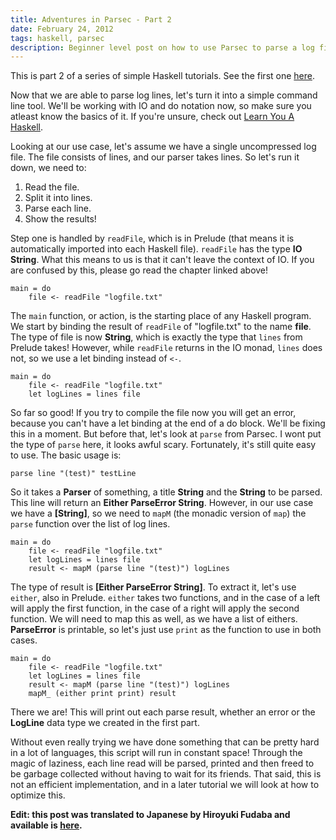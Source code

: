 ```yaml
---
title: Adventures in Parsec - Part 2
date: February 24, 2012
tags: haskell, parsec
description: Beginner level post on how to use Parsec to parse a log file, adding command line
---
```


This is part 2 of a series of simple Haskell tutorials. See the first one [here][part1].

Now that we are able to parse log lines, let's turn it into a simple command line tool. We'll be working with IO and do notation now, so make sure you atleast know the basics of it. If you're unsure, check out [Learn You A Haskell][lyahio].

Looking at our use case, let's assume we have a single uncompressed log file. The file consists of lines, and our parser takes lines. So let's run it down, we need to:

1. Read the file.
2. Split it into lines.
3. Parse each line.
4. Show the results!

Step one is handled by `readFile`, which is in Prelude (that means it is automatically imported into each Haskell file). `readFile` has the type __IO String__. What this means to us is that it can't leave the context of IO. If you are confused by this, please go read the chapter linked above!

~~~~~{.haskell}
main = do
    file <- readFile "logfile.txt"
~~~~~

The `main` function, or action, is the starting place of any Haskell program. We start by binding the result of `readFile` of "logfile.txt" to the name __file__. The type of file is now __String__, which is exactly the type that `lines` from Prelude takes! However, while `readFile` returns in the IO monad, `lines` does not, so we use a let binding instead of `<-`.

~~~~~{.haskell}
main = do
    file <- readFile "logfile.txt"
    let logLines = lines file
~~~~~

So far so good! If you try to compile the file now you will get an error, because you can't have a let binding at the end of a do block. We'll be fixing this in a moment. But before that, let's look at `parse` from Parsec. I wont put the type of `parse` here, it looks awful scary. Fortunately, it's still quite easy to use. The basic usage is:

~~~~~{.haskell}
parse line "(test)" testLine
~~~~~

So it takes a __Parser__ of something, a title __String__ and the __String__ to be parsed. This line will return an __Either ParseError String__. However, in our use case we have a __[String]__, so we need to `mapM` (the monadic version of `map`) the `parse` function over the list of log lines.

~~~~~{.haskell}
main = do
    file <- readFile "logfile.txt"
    let logLines = lines file
    result <- mapM (parse line "(test)") logLines
~~~~~

The type of result is __[Either ParseError String]__. To extract it, let's use `either`, also in Prelude. `either` takes two functions, and in the case of a left will apply the first function, in the case of a right will apply the second function. We will need to map this as well, as we have a list of eithers. __ParseError__ is printable, so let's just use `print` as the function to use in both cases.

~~~~~{.haskell}
main = do
    file <- readFile "logfile.txt"
    let logLines = lines file
    result <- mapM (parse line "(test)") logLines
    mapM_ (either print print) result
~~~~~

There we are! This will print out each parse result, whether an error or the __LogLine__ data type we created in the first part. 

Without even really trying we have done something that can be pretty hard in a lot of languages, this script will run in constant space! Through the magic of laziness, each line read will be parsed, printed and then freed to be garbage collected without having to wait for its friends. That said, this is not an efficient implementation, and in a later tutorial we will look at how to optimize this.

**Edit: this post was translated to Japanese by Hiroyuki Fudaba and available is [here][japanese].**

[part1]: http://variadic.me/posts/2012-02-24-adventures-in-parsec.html
[lyahio]: http://learnyouahaskell.com/input-and-output
[hoogle]: http://www.haskell.org/hoogle/
[japanese]: http://delihiros.hatenablog.jp/entry/2012/06/12/185344
